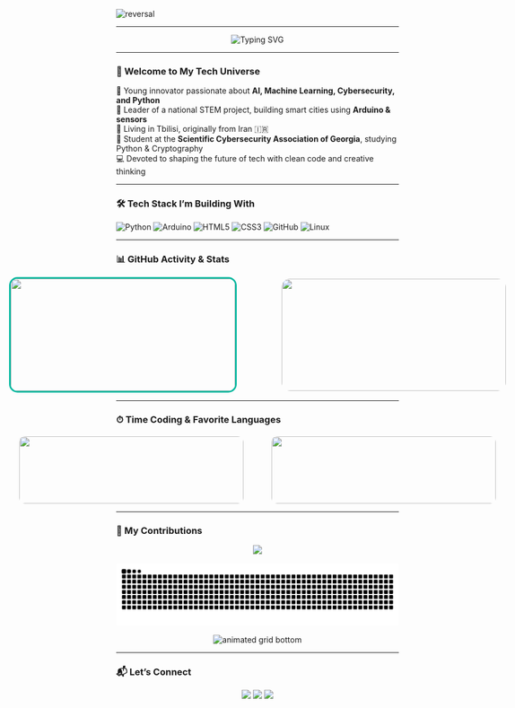 <!-- DYNAMIC HEADER SECTION -->

![reversal](https://capsule-render.vercel.app/api?type=rect\&text=I'm%20Roham\&fontAlign=30\&fontSize=30\&desc=And%20I'm%20Here%20For%20A%20Journey!\&descAlign=60\&descAlignY=50\&theme=radical)

---

<p align="center">
  <img src="https://readme-typing-svg.demolab.com/?font=Fira+Code&weight=500&size=30&pause=1000&color=00B89F&center=true&vCenter=true&width=900&lines=Hey%2C+I'm+Roham+Hamidi!;STEM+Leader+%7C+AI+Dreamer+%7C+Tech+Savvy;Coding+My+Way+to+the+Future!;Always+Building+Something+New+%F0%9F%9A%80" alt="Typing SVG" />
</p>

---

### 👋 Welcome to My Tech Universe

🧠 Young innovator passionate about **AI, Machine Learning, Cybersecurity, and Python**<br>
🚀 Leader of a national STEM project, building smart cities using **Arduino & sensors**<br>
📍 Living in Tbilisi, originally from Iran 🇮🇷<br>
🔐 Student at the **Scientific Cybersecurity Association of Georgia**, studying Python & Cryptography<br>
💻 Devoted to shaping the future of tech with clean code and creative thinking

---

### 🛠 Tech Stack I’m Building With

![Python](https://img.shields.io/badge/-Python-000?\&logo=Python\&logoColor=00B89F)
![Arduino](https://img.shields.io/badge/-Arduino-000?\&logo=Arduino\&logoColor=00B89F)
![HTML5](https://img.shields.io/badge/-HTML5-000?\&logo=HTML5\&logoColor=00B89F)
![CSS3](https://img.shields.io/badge/-CSS3-000?\&logo=CSS3\&logoColor=00B89F)
![GitHub](https://img.shields.io/badge/-GitHub-000?\&logo=GitHub\&logoColor=00B89F)
![Linux](https://img.shields.io/badge/-Linux-000?\&logo=Linux\&logoColor=00B89F)

---

### 📊 GitHub Activity & Stats

<p align="center">
  <div style="display: flex; justify-content: center; gap: 80px; align-items: center;">
    <img height="200" width="400" src="https://github-readme-stats.vercel.app/api?username=Rohamidi&show_icons=true&theme=radical&hide_title=true&icon_color=00B89F&title_color=ffffff" style="border-radius: 15px; border: 3px solid #00B89F;" />
    <img height="200" width="400" src="https://streak-stats.demolab.com?user=Rohamidi&theme=radical&hide_border=true&ring=00B89F&fire=00B89F&currStreakLabel=00B89F&border_radius=15" style="border-radius: 15px;" />
  </div>
</p>



---

### ⏱ Time Coding & Favorite Languages

<p align="center">
  <div style="display: flex; justify-content: center; align-items: center; gap: 50px; margin-top: 20px;">
    <img width="400" style="height: 120px; border-radius: 10px;" src="https://github-readme-stats.vercel.app/api/top-langs/?username=Rohamidi&layout=compact&theme=tokyonight&title_color=ffffff" />
    <img width="400" style="height: 120px; border-radius: 10px;" src="https://github-readme-stats.vercel.app/api/wakatime?username=Rohamidi&range=last_7_days&theme=tokyonight&title_color=ffffff&border_radius=15" />
  </div>
</p>

---

### 🧬 My Contributions

<!-- 3D PROFILE CARD -->

<p align="center">
  <a href="https://github.com/rohamhamidi">
    <img src="https://github-profile-summary-cards.vercel.app/api/cards/profile-details?username=Rohamidi&theme=github_dark" />
  </a>
</p>

<!-- SNAKE CONTRIBUTION ANIMATION -->

<p align="center">
 <img src="https://raw.githubusercontent.com/Rohamidi/Rohamidi/output/github-contribution-grid-snake-dark.svg?palette=github-dark" alt="snake animation" />
</p>

<!-- GRID COLOR ANIMATION BOTTOM -->

<p align="center">
  <img src="https://raw.githubusercontent.com/Rohamidi/Rohamidi/output/grid-snake.svg" alt="animated grid bottom" />
</p>

---

### 📬 Let’s Connect

<p align="center">
  <a href="mailto:rohamhamidi.dev@gmail.com"><img src="https://img.shields.io/badge/Gmail-Email_Me-00B89F?style=for-the-badge&logo=gmail&logoColor=white" /></a>
  <a href="https://linkedin.com/in/rohamhamidi"><img src="https://img.shields.io/badge/LinkedIn-Roham_Hamidi-00B89F?style=for-the-badge&logo=linkedin&logoColor=white" /></a>
  <a href="https://t.me/rohamhamidi"><img src="https://img.shields.io/badge/Telegram-@rohamhamidi-00B89F?style=for-the-badge&logo=telegram&logoColor=white" /></a>
</p>
